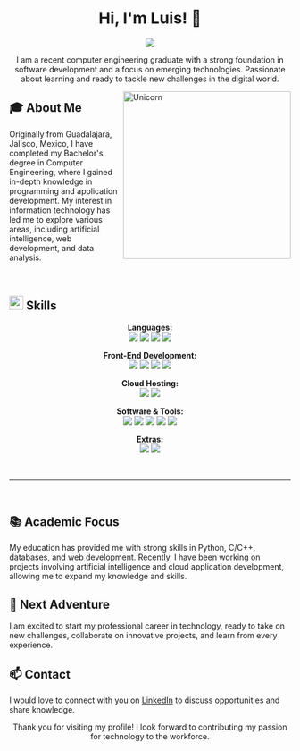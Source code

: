 <h1 align="center">Hi, I'm Luis! 👋</h1>

<p align="center">
  <a href="https://github.com/DenverCoder1/readme-typing-svg">
    <img src="https://readme-typing-svg.herokuapp.com?font=Time+New+Roman&color=cyan&size=25&center=true&vCenter=true&width=600&height=100&lines=Hello+World!;Self-taught+Back-End+Developer;Computer+Engineer;Tech+Enthusiast;Active+Learner+in+New+Technologies;Passionate+about+programming..&hearts;">
  </a>
</p>

<p align="center">
  I am a recent computer engineering graduate with a strong foundation in software development and a focus on emerging technologies. Passionate about learning and ready to tackle new challenges in the digital world.
</p>

<img align="right" width=300px alt="Unicorn" src="https://c.tenor.com/GN73MKBawZYAAAAi/busy-cute.gif" />

## 🎓 About Me

Originally from Guadalajara, Jalisco, Mexico, I have completed my Bachelor's degree in Computer Engineering, where I gained in-depth knowledge in programming and application development. My interest in information technology has led me to explore various areas, including artificial intelligence, web development, and data analysis.

<br>

## <img src="https://media2.giphy.com/media/QssGEmpkyEOhBCb7e1/giphy.gif?cid=ecf05e47a0n3gi1bfqntqmob8g9aid1oyj2wr3ds3mg700bl&rid=giphy.gif" width="25"><b> Skills</b>

<p align="center">
  <strong>Languages:</strong>
  <br>
  <img src="https://img.shields.io/badge/C%20-%232370ED.svg?style=for-the-badge&logo=c&logoColor=white">
  <img src="https://img.shields.io/badge/C++%20-%2300599C.svg?style=for-the-badge&logo=c%2B%2B&logoColor=white">
  <img src="https://img.shields.io/badge/Python%20-%2314354C.svg?style=for-the-badge&logo=python&logoColor=white">
  <img src="https://img.shields.io/badge/java-%23ED8B00.svg?style=for-the-badge&logo=openjdk&logoColor=white">
</p>

<p align="center">
  <strong>Front-End Development:</strong>
  <br>
  <img src="https://img.shields.io/badge/HTML5%20-%23E34F26.svg?style=for-the-badge&logo=html5&logoColor=white">
  <img src="https://img.shields.io/badge/CSS3%20-%231572B6.svg?style=for-the-badge&logo=css3&logoColor=white">
  <img src="https://img.shields.io/badge/JavaScript%20-%23F7DF1E.svg?style=for-the-badge&logo=javascript&logoColor=black">
  <img src="https://img.shields.io/badge/React-%23026EAA.svg?style=for-the-badge&logo=react&logoColor=white">
</p>

<p align="center">
  <strong>Cloud Hosting:</strong>
  <br>
  <img src="https://img.shields.io/badge/GitHub%20Pages-%23327FC7.svg?style=for-the-badge&logo=github&logoColor=white">
  <img src="https://img.shields.io/badge/Azure-%23078CBA.svg?style=for-the-badge&logo=microsoftazure&logoColor=white">
</p>

<p align="center">
  <strong>Software & Tools:</strong>
  <br>
  <img src="https://img.shields.io/badge/git-%23F05033.svg?style=for-the-badge&logo=git&logoColor=white">
  <img src="https://img.shields.io/badge/github-%23121011.svg?style=for-the-badge&logo=github&logoColor=white">
  <img src="https://img.shields.io/badge/google-%234285F4.svg?style=for-the-badge&logo=google&logoColor=white">
  <img src="https://img.shields.io/badge/Visual%20Studio%20Code-0078d7.svg?style=for-the-badge&logo=visual-studio-code&logoColor=white">
  <img src="https://img.shields.io/badge/Linux-FCC624?style=for-the-badge&logo=linux&logoColor=black">
</p>

<p align="center">
  <strong>Extras:</strong>
  <br>
  <img src="https://img.shields.io/badge/Terminal-%23054020?style=for-the-badge&logo=gnu-bash&logoColor=white">
  <img src="https://img.shields.io/badge/markdown-%23000000.svg?style=for-the-badge&logo=markdown&logoColor=white">
</p>

<br>

-----

<br>

## 📚 Academic Focus

My education has provided me with strong skills in Python, C/C++, databases, and web development. Recently, I have been working on projects involving artificial intelligence and cloud application development, allowing me to expand my knowledge and skills.

## 🌟 Next Adventure

I am excited to start my professional career in technology, ready to take on new challenges, collaborate on innovative projects, and learn from every experience.

## 📫 Contact

I would love to connect with you on [LinkedIn](https://www.linkedin.com/in/luis-angel-558680214) to discuss opportunities and share knowledge.

<div align="center">
  Thank you for visiting my profile! I look forward to contributing my passion for technology to the workforce.
</div>

